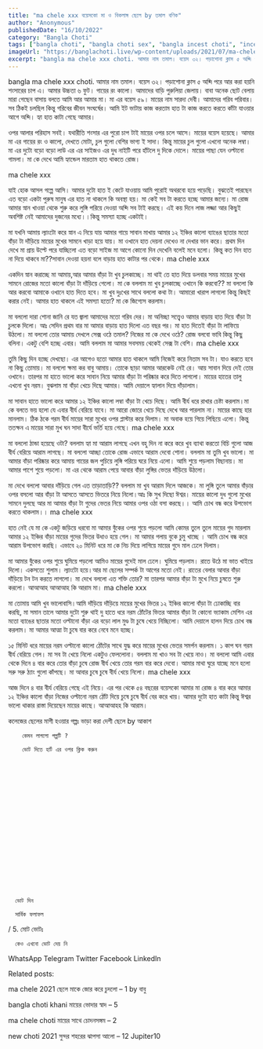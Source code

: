 ```yaml
---
title: "ma chele xxx বয়েসকো মা ও বিকলাঙ্গ ছেলে by তমাল বণিক"
author: "Anonymous"
publishedDate: "16/10/2022"
category: "Bangla Choti"
tags: ["bangla choti", "bangla choti sex", "bangla incest choti", "incest choti", "Maa Chhele"]
imageUrl: "https://banglachoti.live/wp-content/uploads/2021/07/ma-chele-2021-1-e1626682855658-150x150.jpg"
excerpt: "bangla ma chele xxx choti. আমার নাম তমাল। বয়েস ৩২। পড়াশোনা ক্লাস ৫ অব্দি পরে আর করা হয়নি শংসারের চাপ এ। আমার উচ্চতা ৬ ফুট। গায়ের রং কালো। আমাদের বাড়ি পুরুলিয়া জেলায়। বাবা অনেক ছোট বেলায় মারা গেছেন বাস..."
---
```


bangla ma chele xxx choti. আমার নাম তমাল। বয়েস ৩২। পড়াশোনা ক্লাস ৫ অব্দি পরে আর করা হয়নি শংসারের চাপ এ। আমার উচ্চতা ৬ ফুট। গায়ের রং কালো। আমাদের বাড়ি পুরুলিয়া জেলায়। বাবা অনেক ছোট বেলায় মারা গেছেন বাসায় বলতে আমি আর আমার মা। মা এর বয়েস ৫৯। মায়ের নাম সারদা দেবী। আমাদের গরিব পরিবার। সব ঠিকই চলছিল কিন্তু গরিবের জীবন সংঘর্ষের। আমি ইট ভাটায় কাজ করতাম হাত টা কাজ করতে করতে কাঁটা যাওয়ার আগে অব্দি। হ্যা হাত কাটা গেছে আমার।


ওপর আলার পরিহাস সবই। যথারীতি শংসার এর পুরো চাপ টাই মায়ের ওপর চলে আসে। মায়ের বয়েস হয়েছে। আমার মা এর গায়ের রং ও কালো, দেখতে মোটা, চুল গুলো বেশির ভাগ্য ই সাদা। কিন্তু মায়ের চুল গুলো এখনো অনেক লম্বা। মা এর দুটো বড়ো বড়ো লাউ এর এর সাইজও এর দুধ নাইটি পরে হাঁটলে দু দিকে দোলে। মায়ের পাছা যেন ওল্টানো গামলা। মা কে দেখে আমি হ্যান্ডেল মারতাম হাত থাকতে রোজ।


ma chele xxx


যাই হোক আসল গল্পে আসি। আমার দুটো হাত ই কেটে যাওয়ায় আমি পুরোই অথরবো হয়ে পড়েছি। বুঝতেই পারছেন এত বড়ো একটা পুরুষ মানুষ এর হাত না থাকলে কি অবস্থা হয়। মা কেই সব টা করতে হচ্ছে আমার জন্যে। মা রোজ আমার স্নান খাওয়া থেকে শুরু করে লুঙ্গি পরিয়ে দেওয়া অব্দি সব টাই করছে। এই কয় দিনে লাজ লজ্জা আর কিছুই অবশিষ্ট নেই আমাদের দুজনের মধ্যে।।কিন্তু সমস্যা হচ্ছে একটাই।


মা যখনি আমায় ল্যাংটো করে স্নান এ নিয়ে যায় আমার গায়ে সাবান মাখায় আমার ১২ ইঞ্চির কালো ব্যাঙের ছাতার মতো বাঁড়া টা দাঁড়িয়ে মায়ের মুখের সামনে খাড়া হয়ে যায়। মা ওখানে হাত দেয়না দেখেও না দেখার ভান করে। প্রথম দিন দেখে মা প্রায় উল্টে পরে যাচ্ছিলো এত বড়ো সাইজ মা আগে কোনো দিন দেখেনি বলেই মনে হলো। কিন্তু কত দিন হাত না দিয়ে থাকবে মা??সাবান দেওয়া হয়না বলে বাড়ায় হাত কাটার পর থেকে। ma chele xxx


একদিন স্নান করাচ্ছে মা আমায়,আর আমার বাঁড়া টা খুব চুলকাচ্ছে। মা থাই তে হাত দিয়ে ডলবার সময় মায়ের মুখের সামনে রোজের মতো কালো বাঁড়া টা দাঁড়িয়ে গেলো। মা কে বললাম মা খুব চুলকাচ্ছে ওখানে কি করবো?? মা বললো কি আর করবো আমাকে ওখানে হাত দিতে হবে। মা খুব দুঃখের সাথে বললো কথা টা। আমারো খারাপ লাগলো কিন্তু কিছই করার নেই। আমার হাত থাকলে এই সমস্যা হতো? মা কে জিগ্যেস করলাম।












মা বললো দারা শোনা জানি রে যত জ্বালা আমাদের মতো গরিব দের। মা অনিচ্ছা সত্ত্বেও আমার বাড়ায় হাত দিয়ে বাঁড়া টা চুলকে দিলো। আঃ সেদিন প্রথম বার মা আমার বাড়ায় হাত দিলো এত বছর পর। মা হাত দিতেই বাঁড়া টা লাফিয়ে উঠলো। মা বললো তোর আমায় দেখলে সেক্স ওঠে তমাল? নিজের মা কে দেখে ওঠে? রোজ বলবো ভাবি কিন্তু কিছু বলিনা। একটু বেশি হচ্ছে এবার। আমি বললাম মা আমার সবসময় থেকেই সেক্স টা বেশি। ma chele xxx


তুমি কিছু দিন হচ্ছে দেখছো। এর আগেও হতো আমার হাত থাকলে আমি নিজেই করে নিতাম সব টা। যাও করতে হবে না কিছু তোমায়। মা বললো ক্ষমা কর বাবু আমায়। তোকে ছাড়া আমার আরকেউ নেই রে। আয় সাবান দিয়ে দেই তোর ওখানে। তারপর মা হাতে ভালো করে সাবান নিয়ে আমার বাঁড়া টা পরিষ্কার করে দিতে লাগলো। মায়ের হাতের তালু এখনো খুব নরম। বুঝলাম মা বাঁড়া খেচে দিছে আমার। আমি দেয়ালে হ্যালান দিয়ে দাঁড়ালাম।


মা সাবান হাতে ভালো করে আমার ১২ ইঞ্চির কালো লম্বা বাঁড়া টা খেচে দিছে। আমি বীর্য ধরে রাখার চেষ্টা করলাম।মা কে বলতে ভয় হলো যে এবার বীর্য বেরিয়ে যাবে। মা আরো জোরে খেচে দিছে দেখে আর পারলাম না। মায়ের কাছে হার মানলাম। ঠিক ঠকে গরম বীর্য মায়ের সারা মুখের ওপর প্লাস্টার করে দিলাম। মা অবাক হয়ে গিয়ে পিছিয়ে এলো। কিন্তু ততক্ষন এ মায়ের সারা মুখ ঘন সাদা বীর্যে ভর্তি হয়ে গেছে। ma chele xxx


মা বললো ঠান্ডা হয়েছে ওটা? বললাম হ্যা মা আরাম লাগছে এখন বহু দিন না করে করে খুব ব্যাথা করতো বিচি গুলো আজ বীর্য বেরিয়ে আরাম লাগছে। মা বললো আচ্ছা তোকে রোজ এভাবে আরাম দেবো শোনা। বললাম মা তুমি খুব ভালো। মা আমার বাঁড়া পরিষ্কার করে আমায় গায়ের জল পুচিয়ে লুঙ্গি পরিয়ে ঘরে নিয়ে এলো। আমি শুয়ে পড়লাম বিছানায়। মা আমার পাশে শুয়ে পড়লো। মা এর থেকে আরাম পেয়ে আবার বাঁড়া লুঙ্গির ভেতর দাঁড়িয়ে উঠলো।


মা দেখে বললো আবার দাঁড়িয়ে গেল এত তাড়াতাড়ি?? বললাম মা খুব আরাম দিলে আজকে। মা লুঙ্গি তুলে আমার বাঁড়ার ওপর বসলো আর বাঁড়া টা আসতে আসতে ভিতরে নিয়ে নিলো।আঃ কি সুখ দিছো ঈশ্বর। মায়ের কালো দুধ গুলো মুখের সামনে দুলছে আর মা আমার বাঁড়া টা গুদের ভেতর নিয়ে আমার ওপর ওঠা বসা করছে।। আমি চোখ বন্ধ করে উপভোগ করতে থাকলাম।। ma chele xxx


হাত নেই যে মা কে একটু জড়িয়ে ধরবো মা আমার বুঁকের ওপর শুয়ে পড়লো আমি কোমর তুলে তুলে মায়ের গুদ মারলাম আমার ১২ ইঞ্চির বাঁড়া মায়ের গুদের ভিতর উধাও হয়ে গেল। মা আমার গলায় বুকে চুমু খাচ্ছে । আমি চোখ বন্ধ করে আরাম উপভোগ করছি। এভাবে ২০ মিনিট ধরে মা কে নিচ দিয়ে লাগিয়ে মায়ের গুদে মাল ঢেলে দিলাম।


মা আমার বুঁকের ওপর শুয়ে ঘুমিয়ে পড়লো আমিও মায়ের গুদেই মাল ঢেলে। ঘুমিয়ে পড়লাম। রাতে উঠে মা ভাত খাইয়ে দিলো। একসত্যে শুলাম। ল্যাংটো হয়ে।আর মা ছেলের সম্পর্ক টা আগের মতো নেই। রাতের বেলার আবার বাঁড়া দাঁড়িয়ে টন টন করতে লাগলো। মা দেখে বললো এত শক্তি তোর? মা তারপর আমার বাঁড়া টা মুখে নিয়ে চুষতে শুরু করলো। আআআহ আআআহ কি আরাম মা। ma chele xxx


মা তোমায় আমি খুব ভালোবাসি।আমি দাঁড়িয়ে দাঁড়িয়ে মায়ের মুখের ভিতর ১২ ইঞ্চির কালো বাঁড়া টা ঢোকাচ্ছি বার করছি, মা সমান তালে আমার দুটো শুরু থাই দু হাতে ধরে নরম ঠোঁটের ভিতর আমার বাঁড়া টা কোনো ভ্যাকাম মেশিন এর মতো ব্যাঙের ছাতার মতো ওল্টানো বাঁড়া এর বড়ো লাল মুণ্ড টা চুষে খেয়ে নিচ্ছিলো। আমি দেয়ালে হালন দিয়ে চোখ বন্ধ করলাম। মা আমার আত্মা টা চুষে বার করে নেবে মনে হচ্ছে।


১৫ মিনিট ধরে মায়ের নরম ওল্টানো কালো ঠোঁটের সাথে যুদ্ধ করে মায়ের মুখের ভেতর সমর্পন করলাম। ১ কাপ ঘন গরম বীর্য বেরিয়ে গেল। মা সব টা খেয়ে নিলো একটুও ফেললোনা। বললাম মা খাও সব টা খেয়ে নাও। মা বললো আমি এবার থেকে দিনে ৪ বার করে তোর বাঁড়া চুষে রোজ বীর্য খেয়ে তোর গরম বার করে দেবো। আমার মাথা ঘুরে যাচ্ছে মনে হলো সরু সরু ঠ্যাং গুলো কাঁপছে। মা আবার চুষে চুষে বীর্য খেয়ে নিলো। ma chele xxx


আজ দিনে ৪ বার বীর্য বেরিয়ে গেছে এই নিয়ে। এর পর থেকে ৫৪ বছরের বয়েসকো আমার মা রোজ ৪ বার করে আমার ১২ ইঞ্চির কালো বাঁড়া নিজের ওল্টানো নরম ঠোঁট দিয়ে চুষে চুষে বীর্য বের করে খায়। আমার দুটো হাত কাটা কিন্তু ঈশ্বর ভালো থাকার রাস্তা দিয়েছেন মায়ের কাছে। আআআহহ কি আরাম।


কলেজের ছেলের মাগী হওয়ার গল্পঃ ভাড়া করা দেশী ছেলে by আকাশ


 
 
 
        কেমন লাগলো গল্পটি ?      
 
        ভোট দিতে হার্ট এর ওপর ক্লিক করুন      
 
 
 
 
 
 
 
 
 
 
 
 
 
 
 
 
 
 
 
 
 
      ভোট দিন    
 
      সার্বিক ফলাফল 
 / 5. মোট ভোটঃ 
 
 
      কেও এখনো ভোট দেয় নি    
 
 
 
 
WhatsApp
Telegram
Twitter
Facebook
LinkedIn




Related posts:






ma chele 2021 ছেলে মাকে জোর করে চুদলো – 1 by বাবু




bangla choti khani মায়ের ভোদার স্বাদ – 5




ma chele choti মায়ের সাথে চোদনসঙ্গম – 2




new choti 2021 সুন্দর শহরের ঝাপসা আলো – 12 Jupiter10
